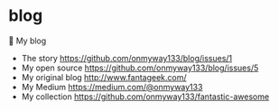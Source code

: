# blog
🍁 My blog 

- The story https://github.com/onmyway133/blog/issues/1
- My open source https://github.com/onmyway133/blog/issues/5
- My original blog http://www.fantageek.com/
- My Medium https://medium.com/@onmyway133
- My collection https://github.com/onmyway133/fantastic-awesome
